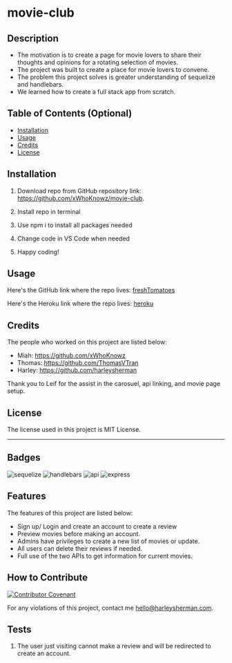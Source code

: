 # movie-club

## Description

- The motivation is to create a page for movie lovers to share their thoughts and opinions for a rotating selection of movies.
- The project was built to create a place for movie lovers to convene.
- The problem this project solves is greater understanding of sequelize and handlebars.
- We learned how to create a full stack app from scratch.

## Table of Contents (Optional)

- [Installation](#installation)
- [Usage](#usage)
- [Credits](#credits)
- [License](#license)

## Installation

1. Download repo from GitHub repository link:
https://github.com/xWhoKnowz/movie-club. 

2. Install repo in terminal

3. Use npm i to install all packages needed

4. Change code in VS Code when needed

5. Happy coding!

## Usage

Here's the GitHub link where the repo lives:
[freshTomatoes](https://github.com/xWhoKnowz/movie-club)

Here's the Heroku link where the repo lives:
[heroku](https://github.com/harleysherman/noteTaker)

## Credits

The people who worked on this project are listed below:
- Miah: https://github.com/xWhoKnowz
- Thomas: https://github.com/ThomasVTran
- Harley: https://github.com/harleysherman

Thank you to Leif for the assist in the carosuel, api linking, and movie page setup.

## License

The license used in this project is MIT License.

---

## Badges

![sequelize](https://img.shields.io/badge/sequelize-javascript-blue)
![handlebars](https://img.shields.io/badge/handlebars-template-green)
![api](https://img.shields.io/badge/api-package-green)
![express](https://img.shields.io/badge/express-javascript-blue)

## Features

The features of this project are listed below:
- Sign up/ Login and create an account to create a review
- Preview movies before making an account.
- Admins have privileges to create a new list of movies or update.
- All users can delete their reviews if needed.
- Full use of the two APIs to get information for current movies. 

## How to Contribute

[![Contributor Covenant](https://img.shields.io/badge/Contributor%20Covenant-2.1-4baaaa.svg)](code_of_conduct.md)

For any violations of this project, contact me hello@harleysherman.com.

## Tests

1. The user just visiting cannot make a review and will be redirected to create an account.